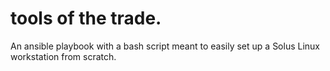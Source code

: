# tools of the trade.

An ansible playbook with a bash script meant to easily set up a Solus Linux workstation from scratch.

